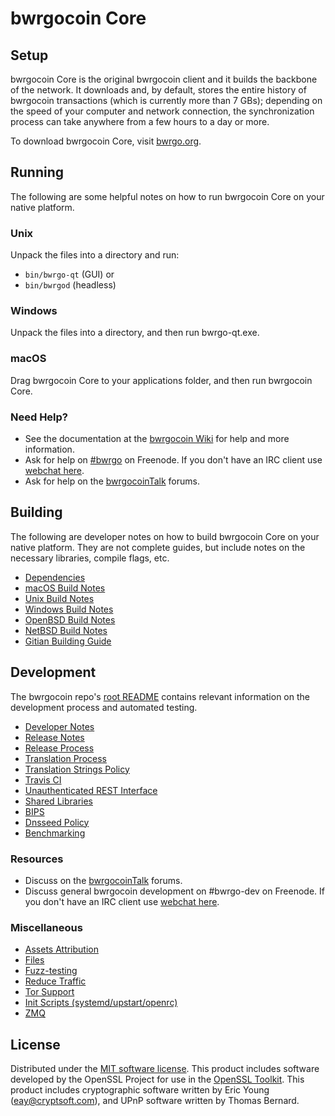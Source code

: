 bwrgocoin Core
=============

Setup
---------------------
bwrgocoin Core is the original bwrgocoin client and it builds the backbone of the network. It downloads and, by default, stores the entire history of bwrgocoin transactions (which is currently more than 7 GBs); depending on the speed of your computer and network connection, the synchronization process can take anywhere from a few hours to a day or more.

To download bwrgocoin Core, visit [bwrgo.org](https://bwrgo.org).

Running
---------------------
The following are some helpful notes on how to run bwrgocoin Core on your native platform.

### Unix

Unpack the files into a directory and run:

- `bin/bwrgo-qt` (GUI) or
- `bin/bwrgod` (headless)

### Windows

Unpack the files into a directory, and then run bwrgo-qt.exe.

### macOS

Drag bwrgocoin Core to your applications folder, and then run bwrgocoin Core.

### Need Help?

* See the documentation at the [bwrgocoin Wiki](https://bwrgo.info/)
for help and more information.
* Ask for help on [#bwrgo](http://webchat.freenode.net?channels=bwrgo) on Freenode. If you don't have an IRC client use [webchat here](http://webchat.freenode.net?channels=bwrgo).
* Ask for help on the [bwrgocoinTalk](https://bwrgotalk.io/) forums.

Building
---------------------
The following are developer notes on how to build bwrgocoin Core on your native platform. They are not complete guides, but include notes on the necessary libraries, compile flags, etc.

- [Dependencies](dependencies.md)
- [macOS Build Notes](build-osx.md)
- [Unix Build Notes](build-unix.md)
- [Windows Build Notes](build-windows.md)
- [OpenBSD Build Notes](build-openbsd.md)
- [NetBSD Build Notes](build-netbsd.md)
- [Gitian Building Guide](gitian-building.md)

Development
---------------------
The bwrgocoin repo's [root README](/README.md) contains relevant information on the development process and automated testing.

- [Developer Notes](developer-notes.md)
- [Release Notes](release-notes.md)
- [Release Process](release-process.md)
- [Translation Process](translation_process.md)
- [Translation Strings Policy](translation_strings_policy.md)
- [Travis CI](travis-ci.md)
- [Unauthenticated REST Interface](REST-interface.md)
- [Shared Libraries](shared-libraries.md)
- [BIPS](bips.md)
- [Dnsseed Policy](dnsseed-policy.md)
- [Benchmarking](benchmarking.md)

### Resources
* Discuss on the [bwrgocoinTalk](https://bwrgotalk.io/) forums.
* Discuss general bwrgocoin development on #bwrgo-dev on Freenode. If you don't have an IRC client use [webchat here](http://webchat.freenode.net/?channels=bwrgo-dev).

### Miscellaneous
- [Assets Attribution](assets-attribution.md)
- [Files](files.md)
- [Fuzz-testing](fuzzing.md)
- [Reduce Traffic](reduce-traffic.md)
- [Tor Support](tor.md)
- [Init Scripts (systemd/upstart/openrc)](init.md)
- [ZMQ](zmq.md)

License
---------------------
Distributed under the [MIT software license](/COPYING).
This product includes software developed by the OpenSSL Project for use in the [OpenSSL Toolkit](https://www.openssl.org/). This product includes
cryptographic software written by Eric Young ([eay@cryptsoft.com](mailto:eay@cryptsoft.com)), and UPnP software written by Thomas Bernard.
